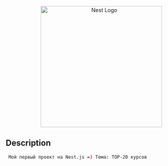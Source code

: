 <p align="center">
  <a href="http://nestjs.com/" target="blank"><img src="https://nestjs.com/img/logo_text.svg" width="320" alt="Nest Logo" /></a>
</p>

[circleci-image]: https://img.shields.io/circleci/build/github/nestjs/nest/master?token=abc123def456
[circleci-url]: https://circleci.com/gh/nestjs/nest

## Description

[comment]: <> ( Мой первый проект на Nest.js =&#41; Тема: TOP-20 курсов)

[comment]: <> ([Nest]&#40;https://github.com/nestjs/nest&#41; framework TypeScript starter repository.)


```bash
 Мой первый проект на Nest.js =) Тема: TOP-20 курсов
```
